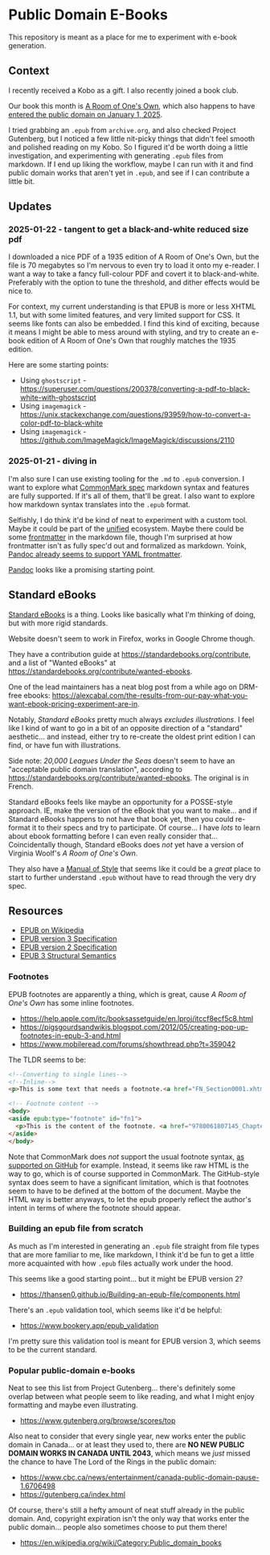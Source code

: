 # Public Domain E-Books

This repository is meant as a place for me to experiment with e-book generation.

## Context

I recently received a Kobo as a gift. I also recently joined a book club.

Our book this month is [A Room of One's Own](https://en.wikipedia.org/wiki/A_Room_of_One's_Own), which also happens to have [entered the public domain on January 1, 2025](https://web.law.duke.edu/cspd/publicdomainday/2025/).

I tried grabbing an `.epub` from `archive.org`, and also checked Project Gutenberg, but I noticed a few little nit-picky things that didn't feel smooth and polished reading on my Kobo. So I figured it'd be worth doing a little investigation, and experimenting with generating `.epub` files from markdown. If I end up liking the workflow, maybe I can run with it and find public domain works that aren't yet in `.epub`, and see if I can contribute a little bit.

## Updates

### 2025-01-22 - tangent to get a black-and-white reduced size pdf

I downloaded a nice PDF of a 1935 edition of A Room of One's Own, but the file is 70 megabytes so I'm nervous to even try to load it onto my e-reader. I want a way to take a fancy full-colour PDF and covert it to black-and-white. Preferably with the option to tune the threshold, and dither effects would be nice to.

For context, my current understanding is that EPUB is more or less XHTML 1.1, but with some limited features, and very limited support for CSS. It seems like fonts can also be embedded. I find this kind of exciting, because it means I might be able to mess around with styling, and try to create an e-book edition of A Room of One's Own that roughly matches the 1935 edition.

Here are some starting points:

- Using `ghostscript` - <https://superuser.com/questions/200378/converting-a-pdf-to-black-white-with-ghostscript>
- Using `imagemagick` - <https://unix.stackexchange.com/questions/93959/how-to-convert-a-color-pdf-to-black-white>
- Using `imagemagick` - <https://github.com/ImageMagick/ImageMagick/discussions/2110>

### 2025-01-21 - diving in

I'm also sure I can use existing tooling for the `.md` to `.epub` conversion. I want to explore what [CommonMark spec](https://commonmark.org/) markdown syntax and features are fully supported. If it's all of them, that'll be great. I also want to explore how markdown syntax translates into the `.epub` format.

Selfishly, I do think it'd be kind of neat to experiment with a custom tool. Maybe it could be part of the [unified](https://unifiedjs.com/) ecosystem. Maybe there could be some [frontmatter](https://docs.github.com/en/contributing/writing-for-github-docs/using-yaml-frontmatter) in the markdown file, though I'm surprised at how frontmatter isn't as fully spec'd out and formalized as markdown. Yoink, [Pandoc already seems to support YAML frontmatter](https://pandoc.org/MANUAL.html#epubs).

[Pandoc](https://pandoc.org/installing.html) looks like a promising starting point.

## Standard eBooks

[Standard eBooks](https://standardebooks.org/) is a thing. Looks like basically what I'm thinking of doing, but with more rigid standards.

Website doesn't seem to work in Firefox, works in Google Chrome though.

They have a contribution guide at <https://standardebooks.org/contribute>, and a list of "Wanted eBooks" at <https://standardebooks.org/contribute/wanted-ebooks>.
  
One of the lead maintainers has a neat blog post from a while ago on DRM-free ebooks: <https://alexcabal.com/the-results-from-our-pay-what-you-want-ebook-pricing-experiment-are-in>.

Notably, _Standard eBooks_ pretty much always _excludes illustrations_. I feel like I kind of want to go in a bit of an opposite direction of a "standard" aesthetic... and instead, either try to re-create the oldest print edition I can find, or have fun with illustrations.

Side note: _20,000 Leagues Under the Seas_ doesn't seem to have an "acceptable public domain translation", according to <https://standardebooks.org/contribute/wanted-ebooks>. The original is in French.

Standard eBooks feels like maybe an opportunity for a POSSE-style approach. IE, make the version of the eBook that you want to make... and if Standard eBooks happens to not have that book yet, then you could re-format it to their specs and try to participate. Of course... I have _lots_ to learn about ebook formatting before I can even really consider that... Coincidentally though, Standard eBooks does _not_ yet have a version of Virginia Woolf's _A Room of One's Own_.

They also have a [Manual of Style](https://standardebooks.org/manual/1.8.1/single-page) that seems like it could be a _great_ place to start to further understand `.epub` without have to read through the very dry spec.

## Resources

- [EPUB on Wikipedia](https://en.wikipedia.org/wiki/EPUB)
- [EPUB version 3 Specification](https://www.w3.org/TR/epub-33/)
- [EPUB version 2 Specification](https://www.w3.org/TR/epub-33/)
- [EPUB 3 Structural Semantics](https://www.w3.org/TR/epub-ssv-11)

### Footnotes

EPUB footnotes are apparently a thing, which is great, cause _A Room of One's Own_ has some inline footnotes.

- <https://help.apple.com/itc/booksassetguide/en.lproj/itccf8ecf5c8.html>
- <https://pigsgourdsandwikis.blogspot.com/2012/05/creating-pop-up-footnotes-in-epub-3-and.html>
- <https://www.mobileread.com/forums/showthread.php?t=359042>

The TLDR seems to be:

```html
<!--Converting to single lines-->
<!--Inline-->
<p>This is some text that needs a footnote.<a href="FN_Section0001.xhtml#fn1" epub:type="noteref" id="bookfn1">[1]</a></p>

<!-- Footnote content -->
<body>
<aside epub:type="footnote" id="fn1">
  <p>This is the content of the footnote. <a href="9780061807145_Chapter_1_split_000.xhtml#bookfn1">↩</a></p>
</aside>
</body>
```

Note that CommonMark does _not_ support the usual footnote syntax, [as supported on GitHub](https://github.blog/changelog/2021-09-30-footnotes-now-supported-in-markdown-fields/) for example. Instead, it seems like raw HTML is the way to go, which is of course supported in CommonMark. The GitHub-style syntax does seem to have a significant limitation, which is that footnotes seem to have to be defined at the bottom of the document. Maybe the HTML way is better anyways, to let the epub properly reflect the author's intent in terms of where the footnote should appear.

### Building an epub file from scratch

As much as I'm interested in generating an `.epub` file straight from file types that are more familiar to me, like markdown, I think it'd be fun to get a little more acquainted with how `.epub` files actually work under the hood.

This seems like a good starting point... but it might be EPUB version 2?

- <https://thansen0.github.io/Building-an-epub-file/components.html>

There's an `.epub` validation tool, which seems like it'd be helpful:

- <https://www.bookery.app/epub_validation>

I'm pretty sure this validation tool is meant for EPUB version 3, which seems to be the current standard.

### Popular public-domain e-books

Neat to see this list from Project Gutenberg... there's definitely some overlap between what people seem to like reading, and what I might enjoy formatting and maybe even illustrating.

- <https://www.gutenberg.org/browse/scores/top>

Also neat to consider that every single year, new works enter the public domain in Canada... or at least they used to, there are **NO NEW PUBLIC DOMAIN WORKS IN CANADA UNTIL 2043**, which means we _just_ missed the chance to have The Lord of the Rings in the public domain:

- <https://www.cbc.ca/news/entertainment/canada-public-domain-pause-1.6706498>
- <https://gutenberg.ca/index.html>

Of course, there's still a hefty amount of neat stuff already in the public domain. And, copyright expiration isn't the only way that works enter the public domain... people also sometimes choose to put them there!

- <https://en.wikipedia.org/wiki/Category:Public_domain_books>
